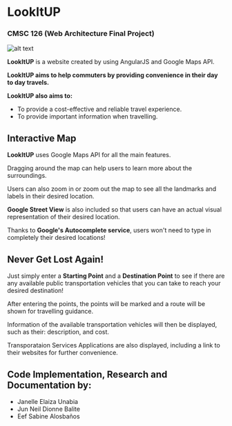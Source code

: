 # LookItUP
### CMSC 126 (Web Architecture Final Project)

![alt text][logo]

[logo]: http://i67.tinypic.com/zvy4qx.png "LookItUP"

**LookItUP** is a website created by using AngularJS and Google Maps API.

**LookItUP aims to help commuters by providing convenience in their day to day travels.**

**LookItUP also aims to:**
- To provide a cost-effective and reliable travel experience.
- To provide important information when travelling.

## Interactive Map
**LookItUP** uses Google Maps API for all the main features.

Dragging around the map can help users to learn more about the surroundings.

Users can also zoom in or zoom out the map to see all the landmarks and labels in their desired location.

**Google Street View** is also included so that users can have an actual visual representation of their desired location.

Thanks to **Google's Autocomplete service**, users won't need to type in completely their desired locations! 
        
## Never Get Lost Again!
Just simply enter a **Starting Point** and a **Destination Point** to see if there are any available public transportation vehicles that you can take to reach your desired destination!

After entering the points, the points will be marked and a route will be shown for travelling guidance.

Information of the available transportation vehicles will then be displayed, such as their: description, and cost.

Transporataion Services Applications are also displayed, including a link to their websites for further convenience.

## Code Implementation, Research and Documentation by:
- Janelle Elaiza Unabia
- Jun Neil Dionne Balite
- Eef Sabine Alosbaños
